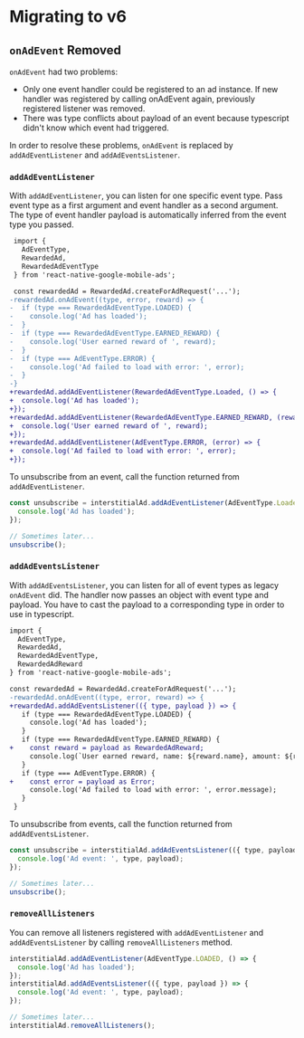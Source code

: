 # Migrating to v6

## `onAdEvent` Removed

`onAdEvent` had two problems:

- Only one event handler could be registered to an ad instance. If new handler was registered by calling onAdEvent again, previously registered listener was removed.
- There was type conflicts about payload of an event because typescript didn't know which event had triggered.

In order to resolve these problems, `onAdEvent` is replaced by `addAdEventListener` and `addAdEventsListener`.

### `addAdEventListener`

With `addAdEventListener`, you can listen for one specific event type. Pass event type as a first argument and event handler as a second argument. The type of event handler payload is automatically inferred from the event type you passed.

```diff
 import {
   AdEventType,
   RewardedAd,
   RewardedAdEventType
 } from 'react-native-google-mobile-ads';

 const rewardedAd = RewardedAd.createForAdRequest('...');
-rewardedAd.onAdEvent((type, error, reward) => {
-  if (type === RewardedAdEventType.LOADED) {
-    console.log('Ad has loaded');
-  }
-  if (type === RewardedAdEventType.EARNED_REWARD) {
-    console.log('User earned reward of ', reward);
-  }
-  if (type === AdEventType.ERROR) {
-    console.log('Ad failed to load with error: ', error);
-  }
-}
+rewardedAd.addAdEventListener(RewardedAdEventType.Loaded, () => {
+  console.log('Ad has loaded');
+});
+rewardedAd.addAdEventListener(RewardedAdEventType.EARNED_REWARD, (reward) => {
+  console.log('User earned reward of ', reward);
+});
+rewardedAd.addAdEventListener(AdEventType.ERROR, (error) => {
+  console.log('Ad failed to load with error: ', error);
+});
```

To unsubscribe from an event, call the function returned from `addAdEventListener`.

```js
const unsubscribe = interstitialAd.addAdEventListener(AdEventType.Loaded, () => {
  console.log('Ad has loaded');
});

// Sometimes later...
unsubscribe();
```

### `addAdEventsListener`

With `addAdEventsListener`, you can listen for all of event types as legacy `onAdEvent` did. The handler now passes an object with event type and payload. You have to cast the payload to a corresponding type in order to use in typescript.

```diff
import {
  AdEventType,
  RewardedAd,
  RewardedAdEventType,
  RewardedAdReward
} from 'react-native-google-mobile-ads';

const rewardedAd = RewardedAd.createForAdRequest('...');
-rewardedAd.onAdEvent((type, error, reward) => {
+rewardedAd.addAdEventsListener(({ type, payload }) => {
   if (type === RewardedAdEventType.LOADED) {
     console.log('Ad has loaded');
   }
   if (type === RewardedAdEventType.EARNED_REWARD) {
+    const reward = payload as RewardedAdReward;
     console.log(`User earned reward, name: ${reward.name}, amount: ${reward.amount}`);
   }
   if (type === AdEventType.ERROR) {
+    const error = payload as Error;
     console.log('Ad failed to load with error: ', error.message);
   }
 }
```

To unsubscribe from events, call the function returned from `addAdEventsListener`.

```js
const unsubscribe = interstitialAd.addAdEventsListener(({ type, payload }) => {
  console.log('Ad event: ', type, payload);
});

// Sometimes later...
unsubscribe();
```

### `removeAllListeners`

You can remove all listeners registered with `addAdEventListener` and `addAdEventsListener` by calling `removeAllListeners` method.

```js
interstitialAd.addAdEventListener(AdEventType.LOADED, () => {
  console.log('Ad has loaded');
});
interstitialAd.addAdEventsListener(({ type, payload }) => {
  console.log('Ad event: ', type, payload);
});

// Sometimes later...
interstitialAd.removeAllListeners();
```
